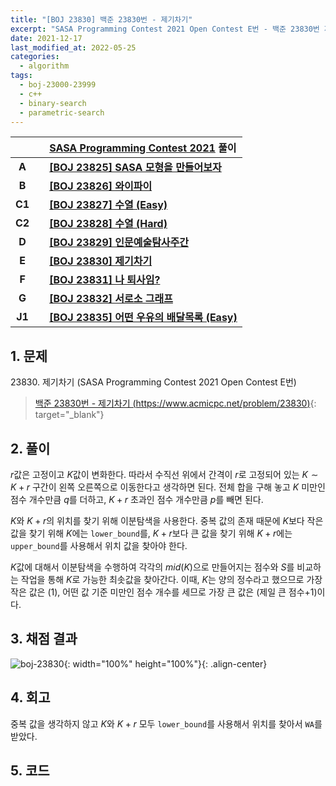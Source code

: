 ```yaml
---
title: "[BOJ 23830] 백준 23830번 - 제기차기"
excerpt: "SASA Programming Contest 2021 Open Contest E번 - 백준 23830번 제기차기 풀이"
date: 2021-12-17
last_modified_at: 2022-05-25
categories:
  - algorithm
tags:
  - boj-23000-23999
  - c++
  - binary-search
  - parametric-search
---
```


|||[SASA Programming Contest 2021](https://burningfalls.github.io/contest/sasa2021-baekjoon-contest) 풀이|
|:---:|:---:|:---|
|**A**||**[[BOJ 23825] SASA 모형을 만들어보자](https://burningfalls.github.io/algorithm/boj-23825/)**|
|**B**||**[[BOJ 23826] 와이파이](https://burningfalls.github.io/algorithm/boj-23826/)**|
|**C1**||**[[BOJ 23827] 수열 (Easy)](https://burningfalls.github.io/algorithm/boj-23827/)**|
|**C2**||**[[BOJ 23828] 수열 (Hard)](https://burningfalls.github.io/algorithm/boj-23828/)**|
|**D**||**[[BOJ 23829] 인문예술탐사주간](https://burningfalls.github.io/algorithm/boj-23829/)**|
|**E**||**[[BOJ 23830] 제기차기](https://burningfalls.github.io/algorithm/boj-23830/)**|
|**F**||**[[BOJ 23831] 나 퇴사임?](https://burningfalls.github.io/algorithm/boj-23831/)**|
|**G**||**[[BOJ 23832] 서로소 그래프](https://burningfalls.github.io/algorithm/boj-23832/)**|
|**J1**||**[[BOJ 23835] 어떤 우유의 배달목록 (Easy)](https://burningfalls.github.io/algorithm/boj-23835/)**|

## 1. 문제
$23830$. 제기차기 (SASA Programming Contest 2021 Open Contest E번)

> [백준 23830번 - 제기차기 (https://www.acmicpc.net/problem/23830)](https://www.acmicpc.net/problem/23830){: target="_blank"}

## 2. 풀이

$r$값은 고정이고 $K$값이 변화한다. 따라서 수직선 위에서 간격이 $r$로 고정되어 있는 $K\sim K+r$ 구간이 왼쪽 오른쪽으로 이동한다고 생각하면 된다. 전체 합을 구해 놓고 $K$ 미만인 점수 개수만큼 $q$를 더하고, $K+r$ 초과인 점수 개수만큼 $p$를 빼면 된다.

$K$와 $K+r$의 위치를 찾기 위해 이분탐색을 사용한다. 중복 값의 존재 때문에 $K$보다 작은 값을 찾기 위해 $K$에는 `lower_bound`를, $K+r$보다 큰 값을 찾기 위해 $K+r$에는 `upper_bound`를 사용해서 위치 값을 찾아야 한다.

$K$값에 대해서 이분탐색을 수행하여 각각의 $mid(K)$으로 만들어지는 점수와 $S$를 비교하는 작업을 통해 $K$로 가능한 최솟값을 찾아간다. 이때, $K$는 양의 정수라고 했으므로 가장 작은 값은 $(1)$, 어떤 값 기준 미만인 점수 개수를 세므로 가장 큰 값은 (제일 큰 점수$+1$)이다.

## 3. 채점 결과

![boj-23830](https://user-images.githubusercontent.com/30232837/160954186-5cad9a9f-b092-4dee-8b31-f4c786f94c99.png "boj-23830"){: width="100%" height="100%"}{: .align-center}

## 4. 회고

중복 값을 생각하지 않고 $K$와 $K+r$ 모두 `lower_bound`를 사용해서 위치를 찾아서 `WA`를 받았다.

## 5. 코드

<script src="https://gist.github.com/BurningFalls/53b01fbd19ef8979152ba5b91154ca94.js"></script>